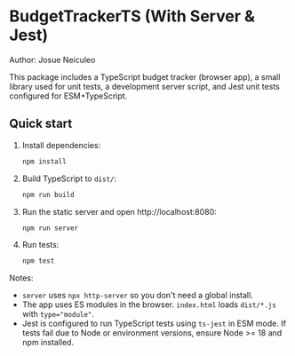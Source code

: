 # BudgetTrackerTS (With Server & Jest)

Author: Josue Neiculeo

This package includes a TypeScript budget tracker (browser app), a small library used for unit tests, a development server script, and Jest unit tests configured for ESM+TypeScript.

## Quick start

1. Install dependencies:
   ```bash
   npm install
   ```

2. Build TypeScript to `dist/`:
   ```bash
   npm run build
   ```

3. Run the static server and open http://localhost:8080:
   ```bash
   npm run server
   ```

4. Run tests:
   ```bash
   npm test
   ```

Notes:
- `server` uses `npx http-server` so you don't need a global install.
- The app uses ES modules in the browser. `index.html` loads `dist/*.js` with `type="module"`.
- Jest is configured to run TypeScript tests using `ts-jest` in ESM mode. If tests fail due to Node or environment versions, ensure Node >= 18 and npm installed.
